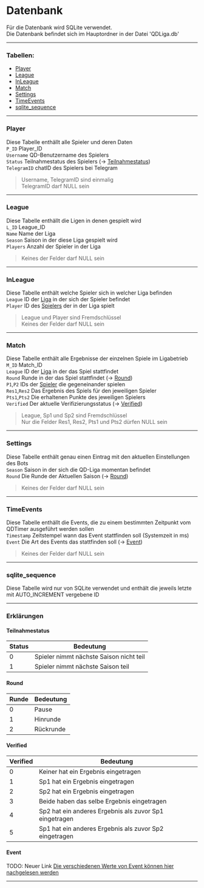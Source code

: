 # Datenbank
Für die Datenbank wird SQLite verwendet.\
Die Datenbank befindet sich im Hauptordner in der Datei 'QDLiga.db'

---
### Tabellen:
- [Player](#player "Player")
- [League](#league "League")
- [InLeague](#inleague "InLeague")
- [Match](#match "Match")
- [Settings](#settings "Settings")
- [TimeEvents](#timeevents "TimeEvents")
- [sqlite_sequence](#sqlite_sequence "sqlite_sequence")

---
### Player
Diese Tabelle enthällt alle Spieler und deren Daten\
`P_ID` Player_ID\
`Username` QD-Benutzername des Spielers\
`Status` Teilnahmestatus des Spielers (→ [Teilnahmestatus](#teilnahmestatus "Teilnahmestatus"))\
`TelegramID` chatID des Spielers bei Telegram
> Username, TelegramID sind einmalig\
> TelegramID darf NULL sein

---
### League
Diese Tabelle enthällt die Ligen in denen gespielt wird\
`L_ID` League_ID\
`Name` Name der Liga\
`Season` Saison in der diese Liga gespielt wird\
`Players` Anzahl der Spieler in der Liga
> Keines der Felder darf NULL sein

---
### InLeague
Diese Tabelle enthält welche Spieler sich in welcher Liga befinden\
`League` ID der [Liga](#league "League") in der sich der Spieler befindet\
`Player` ID des [Spielers](#player "Player") der in der Liga spielt
> League und Player sind Fremdschlüssel\
> Keines der Felder darf NULL sein

---
### Match
Diese Tabelle enthält alle Ergebnisse der einzelnen Spiele im Ligabetrieb\
`M_ID` Match_ID\
`League` ID der [Liga](#league "League") in der das Spiel stattfindet\
`Round` Runde in der das Spiel stattfindet (→ [Round](#round "Round"))\
`P1`,`P2` IDs der [Spieler](#player "Player") die gegeneinander spielen\
`Res1`,`Res2` Das Ergebnis des Spiels für den jeweiligen Spieler\
`Pts1`,`Pts2` Die erhaltenen Punkte des jeweiligen Spielers\
`Verified` Der aktuelle Verifizierungsstatus (→ [Verified](#verified "Verified"))
> League, Sp1 und Sp2 sind Fremdschlüssel\
> Nur die Felder Res1, Res2, Pts1 und Pts2 dürfen NULL sein

---
### Settings
Diese Tabelle enthält genau einen Eintrag mit den aktuellen Einstellungen des Bots\
`Season` Saison in der sich die QD-Liga momentan befindet\
`Round` Die Runde der Aktuellen Saison (→ [Round](#round "Round"))
> Keines der Felder darf NULL sein

---
### TimeEvents
Diese Tabelle enthällt die Events, die zu einem bestimmten Zeitpunkt vom QDTimer ausgeführt werden sollen\
`Timestamp` Zeitstempel wann das Event stattfinden soll (Systemzeit in ms)\
`Event` Die Art des Events das stattfinden soll (→ [Event](#event "Event"))
> Keines der Felder darf NULL sein

---
### sqlite_sequence
Diese Tabelle wird nur von SQLite verwendet und enthält die jeweils letzte mit AUTO_INCREMENT vergebene ID

---
### Erklärungen
#### Teilnahmestatus
| Status | Bedeutung                               |
| ------ | --------------------------------------- |
| 0      | Spieler nimmt nächste Saison nicht teil |
| 1      | Spieler nimmt nächste Saison teil       |

#### Round
| Runde | Bedeutung |
| ----- | --------- |
| 0     | Pause     |
| 1     | Hinrunde  |
| 2     | Rückrunde |

#### Verified
| Verified | Bedeutung                                              |
| -------- | ------------------------------------------------------ |
| 0        | Keiner hat ein Ergebnis eingetragen                    |
| 1        | Sp1 hat ein Ergebnis eingetragen                       |
| 2        | Sp2 hat ein Ergebnis eingetragen                       |
| 3        | Beide haben das selbe Ergebnis eingetragen             |
| 4        | Sp2 hat ein anderes Ergebnis als zuvor Sp1 eingetragen |
| 5        | Sp1 hat ein anderes Ergebnis als zuvor Sp2 eingetragen |

#### Event
TODO: Neuer Link
[Die verschiedenen Werte von Event können hier nachgelesen werden](/Doc/QDTimer.md#EventType "QDTimer/EventType")

---